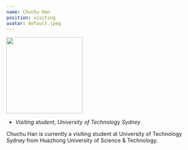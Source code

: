 ```yaml
---
name: Chuchu Han
position: visiting
avatar: default.jpeg
---
```


<img width="200" src="{{site.baseurl}}/images/people/{{page.avatar}}" data-action="zoom">

- _Visiting student, University of Technology Sydney_<br>
<!--- _Science coach. Collaborator. Transdisciplinary optimist._-->



Chuchu Han is currently a visiting student at University of Technology Sydney from Huazhong University of Science & Technology.
